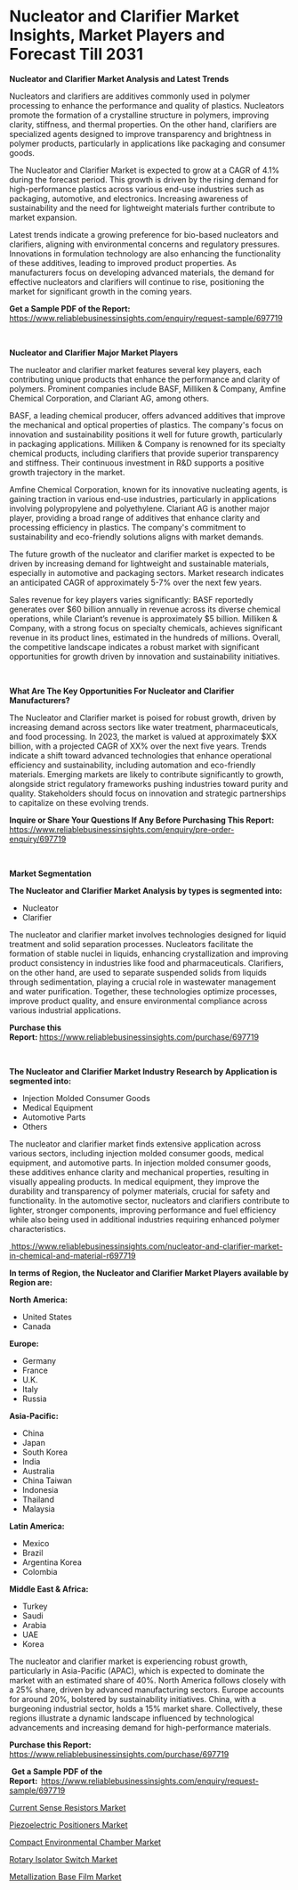 <p><h1>Nucleator and Clarifier Market Insights, Market Players and Forecast Till 2031</h1></p><p><strong>Nucleator and Clarifier Market Analysis and Latest Trends</strong></p>
<p><p>Nucleators and clarifiers are additives commonly used in polymer processing to enhance the performance and quality of plastics. Nucleators promote the formation of a crystalline structure in polymers, improving clarity, stiffness, and thermal properties. On the other hand, clarifiers are specialized agents designed to improve transparency and brightness in polymer products, particularly in applications like packaging and consumer goods.</p><p>The Nucleator and Clarifier Market is expected to grow at a CAGR of 4.1% during the forecast period. This growth is driven by the rising demand for high-performance plastics across various end-use industries such as packaging, automotive, and electronics. Increasing awareness of sustainability and the need for lightweight materials further contribute to market expansion. </p><p>Latest trends indicate a growing preference for bio-based nucleators and clarifiers, aligning with environmental concerns and regulatory pressures. Innovations in formulation technology are also enhancing the functionality of these additives, leading to improved product properties. As manufacturers focus on developing advanced materials, the demand for effective nucleators and clarifiers will continue to rise, positioning the market for significant growth in the coming years.</p></p>
<p><strong>Get a Sample PDF of the Report:&nbsp;</strong> <a href="https://www.reliablebusinessinsights.com/enquiry/request-sample/697719?utm_campaign=102&utm_medium=2&utm_source=Github&utm_content=ia&utm_term=29092024&utm_id=nucleator-and-clarifier">https://www.reliablebusinessinsights.com/enquiry/request-sample/697719</a></p>
<p>&nbsp;</p>
<p><strong>Nucleator and Clarifier Major Market Players</strong></p>
<p><p>The nucleator and clarifier market features several key players, each contributing unique products that enhance the performance and clarity of polymers. Prominent companies include BASF, Milliken & Company, Amfine Chemical Corporation, and Clariant AG, among others.</p><p>BASF, a leading chemical producer, offers advanced additives that improve the mechanical and optical properties of plastics. The company's focus on innovation and sustainability positions it well for future growth, particularly in packaging applications. Milliken & Company is renowned for its specialty chemical products, including clarifiers that provide superior transparency and stiffness. Their continuous investment in R&D supports a positive growth trajectory in the market.</p><p>Amfine Chemical Corporation, known for its innovative nucleating agents, is gaining traction in various end-use industries, particularly in applications involving polypropylene and polyethylene. Clariant AG is another major player, providing a broad range of additives that enhance clarity and processing efficiency in plastics. The company's commitment to sustainability and eco-friendly solutions aligns with market demands.</p><p>The future growth of the nucleator and clarifier market is expected to be driven by increasing demand for lightweight and sustainable materials, especially in automotive and packaging sectors. Market research indicates an anticipated CAGR of approximately 5-7% over the next few years.</p><p>Sales revenue for key players varies significantly: BASF reportedly generates over $60 billion annually in revenue across its diverse chemical operations, while Clariant’s revenue is approximately $5 billion. Milliken & Company, with a strong focus on specialty chemicals, achieves significant revenue in its product lines, estimated in the hundreds of millions. Overall, the competitive landscape indicates a robust market with significant opportunities for growth driven by innovation and sustainability initiatives.</p></p>
<p>&nbsp;</p>
<p><strong>What Are The Key Opportunities For Nucleator and Clarifier Manufacturers?</strong></p>
<p><p>The Nucleator and Clarifier market is poised for robust growth, driven by increasing demand across sectors like water treatment, pharmaceuticals, and food processing. In 2023, the market is valued at approximately $XX billion, with a projected CAGR of XX% over the next five years. Trends indicate a shift toward advanced technologies that enhance operational efficiency and sustainability, including automation and eco-friendly materials. Emerging markets are likely to contribute significantly to growth, alongside strict regulatory frameworks pushing industries toward purity and quality. Stakeholders should focus on innovation and strategic partnerships to capitalize on these evolving trends.</p></p>
<p><strong>Inquire or Share Your Questions If Any Before Purchasing This Report:</strong> <a href="https://www.reliablebusinessinsights.com/enquiry/pre-order-enquiry/697719?utm_campaign=102&utm_medium=2&utm_source=Github&utm_content=ia&utm_term=29092024&utm_id=nucleator-and-clarifier">https://www.reliablebusinessinsights.com/enquiry/pre-order-enquiry/697719</a></p>
<p>&nbsp;</p>
<p><strong>Market Segmentation</strong></p>
<p><strong>The Nucleator and Clarifier Market Analysis by types is segmented into:</strong></p>
<p><ul><li>Nucleator</li><li>Clarifier</li></ul></p>
<p><p>The nucleator and clarifier market involves technologies designed for liquid treatment and solid separation processes. Nucleators facilitate the formation of stable nuclei in liquids, enhancing crystallization and improving product consistency in industries like food and pharmaceuticals. Clarifiers, on the other hand, are used to separate suspended solids from liquids through sedimentation, playing a crucial role in wastewater management and water purification. Together, these technologies optimize processes, improve product quality, and ensure environmental compliance across various industrial applications.</p></p>
<p><strong>Purchase this Report:&nbsp;</strong><a href="https://www.reliablebusinessinsights.com/purchase/697719?utm_campaign=102&utm_medium=2&utm_source=Github&utm_content=ia&utm_term=29092024&utm_id=nucleator-and-clarifier">https://www.reliablebusinessinsights.com/purchase/697719</a></p>
<p>&nbsp;</p>
<p><strong>The Nucleator and Clarifier Market Industry Research by Application is segmented into:</strong></p>
<p><ul><li>Injection Molded Consumer Goods</li><li>Medical Equipment</li><li>Automotive Parts</li><li>Others</li></ul></p>
<p><p>The nucleator and clarifier market finds extensive application across various sectors, including injection molded consumer goods, medical equipment, and automotive parts. In injection molded consumer goods, these additives enhance clarity and mechanical properties, resulting in visually appealing products. In medical equipment, they improve the durability and transparency of polymer materials, crucial for safety and functionality. In the automotive sector, nucleators and clarifiers contribute to lighter, stronger components, improving performance and fuel efficiency while also being used in additional industries requiring enhanced polymer characteristics.</p></p>
<p><a href="https://www.reliablebusinessinsights.com/nucleator-and-clarifier-market-in-chemical-and-material-r697719?utm_campaign=102&utm_medium=2&utm_source=Github&utm_content=ia&utm_term=29092024&utm_id=nucleator-and-clarifier">&nbsp;https://www.reliablebusinessinsights.com/nucleator-and-clarifier-market-in-chemical-and-material-r697719</a></p>
<p><strong>In terms of Region, the Nucleator and Clarifier Market Players available by Region are:</strong></p>
<p>
    <p> <strong> North America: </strong>
        <ul>
            <li>United States</li>
            <li>Canada</li>
        </ul>
        </p> 
    <p> <strong> Europe: </strong>
        <ul>
            <li>Germany</li>
            <li>France</li>
            <li>U.K.</li>
            <li>Italy</li>
            <li>Russia</li>
        </ul>
        </p> 
    <p> <strong> Asia-Pacific: </strong>
        <ul>
            <li>China</li>
            <li>Japan</li>
            <li>South Korea</li>
            <li>India</li>
            <li>Australia</li>
            <li>China Taiwan</li>
            <li>Indonesia</li>
            <li>Thailand</li>
            <li>Malaysia</li>
        </ul>
        </p> 
    <p> <strong> Latin America: </strong>
        <ul>
            <li>Mexico</li>
            <li>Brazil</li>
            <li>Argentina Korea</li>
            <li>Colombia</li>
        </ul>
        </p> 
    <p> <strong> Middle East & Africa: </strong>
        <ul>
            <li>Turkey</li>
            <li>Saudi</li>
            <li>Arabia</li>
            <li>UAE</li>
            <li>Korea</li>
        </ul>
    </p>
    </p>
<p><p>The nucleator and clarifier market is experiencing robust growth, particularly in Asia-Pacific (APAC), which is expected to dominate the market with an estimated share of 40%. North America follows closely with a 25% share, driven by advanced manufacturing sectors. Europe accounts for around 20%, bolstered by sustainability initiatives. China, with a burgeoning industrial sector, holds a 15% market share. Collectively, these regions illustrate a dynamic landscape influenced by technological advancements and increasing demand for high-performance materials.</p></p>
<p><strong>Purchase this Report: </strong><a href="https://www.reliablebusinessinsights.com/purchase/697719?utm_campaign=102&utm_medium=2&utm_source=Github&utm_content=ia&utm_term=29092024&utm_id=nucleator-and-clarifier">https://www.reliablebusinessinsights.com/purchase/697719</a></p>
<p>&nbsp;<strong>Get a Sample PDF of the Report:&nbsp;&nbsp;</strong><a href="https://www.reliablebusinessinsights.com/enquiry/request-sample/697719?utm_campaign=102&utm_medium=2&utm_source=Github&utm_content=ia&utm_term=29092024&utm_id=nucleator-and-clarifier">https://www.reliablebusinessinsights.com/enquiry/request-sample/697719</a></p>
<p><strong></strong></p>
<p><p><a href="https://issuu.com/reportprime-2/docs/current-sense-resistors-market-size_a927d55a1f01f7?utm_campaign=102&utm_medium=2&utm_source=Github&utm_content=ia&utm_term=29092024&utm_id=nucleator-and-clarifier">Current Sense Resistors Market</a></p><p><a href="https://www.linkedin.com/pulse/global-perspectives-piezoelectric-positioners-market-trends-ccj5f?utm_campaign=102&utm_medium=2&utm_source=Github&utm_content=ia&utm_term=29092024&utm_id=nucleator-and-clarifier">Piezoelectric Positioners Market</a></p><p><a href="https://github.com/RogerBennett414/Market-Research-Report-List-1/blob/main/compact-environmental-chamber-market.md?utm_campaign=102&utm_medium=2&utm_source=Github&utm_content=ia&utm_term=29092024&utm_id=nucleator-and-clarifier">Compact Environmental Chamber Market</a></p><p><a href="https://www.linkedin.com/pulse/rotary-isolator-switch-market2024-2031-industry-insights-g908f?utm_campaign=102&utm_medium=2&utm_source=Github&utm_content=ia&utm_term=29092024&utm_id=nucleator-and-clarifier">Rotary Isolator Switch Market</a></p><p><a href="https://github.com/sumonsky0m/Market-Research-Report-List-1/blob/main/metallization-base-film-market.md?utm_campaign=102&utm_medium=2&utm_source=Github&utm_content=ia&utm_term=29092024&utm_id=nucleator-and-clarifier">Metallization Base Film Market</a></p></p>